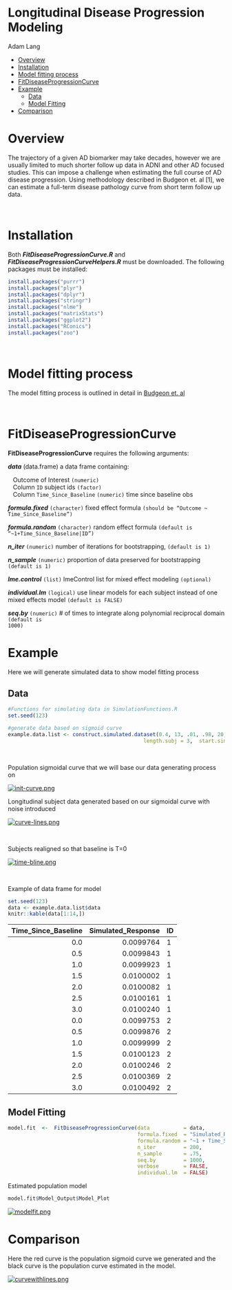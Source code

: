 Longitudinal Disease Progression Modeling
================
Adam Lang

-   [Overview](#overview)
-   [Installation](#installation)
-   [Model fitting process](#model-fitting-process)
-   [FitDiseaseProgressionCurve](#fitdiseaseprogressioncurve)
-   [Example](#example)
    -   [Data](#data)
    -   [Model Fitting](#model-fitting)
-   [Comparison](#comparison)

Overview
========

The trajectory of a given AD biomarker may take decades, however we are
usually limited to much shorter follow up data in ADNI and other AD
focused studies. This can impose a challenge when estimating the full
course of AD disease progression. Using methodology described in Budgeon
et. al \[1\], we can estimate a full-term disease pathology curve from
short term follow up data.

<br>

Installation
============

Both ***FitDiseaseProgressionCurve.R*** and
***FitDiseaseProgressionCurveHelpers.R*** must be downloaded. The
following packages must be installed:

``` r
install.packages("purrr") 
install.packages("plyr") 
install.packages("dplyr")
install.packages("stringr")
install.packages("nlme")
install.packages("matrixStats")
install.packages("ggplot2")
install.packages("RConics")
install.packages("zoo")
```

<br>

Model fitting process
=====================

The model fitting process is outlined in detail in [Budgeon et.
al](https://pubmed.ncbi.nlm.nih.gov/28444781/)

<br>

FitDiseaseProgressionCurve
==========================

**FitDiseaseProgressionCurve** requires the following arguments:

***data*** (data.frame) a data frame containing:

   Outcome of Interest <code>(numeric)</code>  
   Column <code>ID</code> subject ids <code>(factor)</code>  
   Column <code>Time\_Since\_Baseline</code> <code>(numeric)</code> time
since baseline obs

***formula.fixed*** <code>(character)</code> fixed effect formula
<code>(should be “Outcome \~ Time\_Since\_Baseline”) </code>

***formula.random*** <code>(character)</code> random effect formula
<code>(default is “\~1+Time\_Since\_Baseline\|ID”)</code>

***n\_iter*** <code>(numeric)</code> number of iterations for
bootstrapping, <code>(default is 1)</code>

***n\_sample*** <code>(numeric)</code> proportion of data preserved for
bootstrapping <code>(default is 1)</code>

***lme.control*** <code>(list)</code> lmeControl list for mixed effect
modeling <code>(optional)</code>

***individual.lm*** <code>(logical)</code> use linear models for each
subject instead of one mixed effects model <code>(default is
FALSE)</code>

***seq.by*** <code>(numeric)</code> \# of times to integrate along
polynomial reciprocal domain <code>(default is 1000)</code>

Example
=======

Here we will generate simulated data to show model fitting process

Data
----

``` r
#Functions for simulating data in SimulationFunctions.R
set.seed(123)

#generate data based on sigmoid curve
example.data.list <- construct.simulated.dataset(0.4, 13, .01, .98, 20, seq(0,25,.1),
                                            length.subj = 3,  start.sim = 51, eps=0.5, id.start = 1)
```

<br>

Population sigmoidal curve that we will base our data generating process
on

[![init-curve.png](https://i.postimg.cc/tJ3r351M/init-curve.png)](https://postimg.cc/K3YrFtDP)
<br>

Longitudinal subject data generated based on our sigmoidal curve with
noise introduced

[![curve-lines.png](https://i.postimg.cc/j5G9Q2ML/curve-lines.png)](https://postimg.cc/1nrJymhQ)

<br>

Subjects realigned so that baseline is T=0

[![time-bline.png](https://i.postimg.cc/vHy2QpkF/time-bline.png)](https://postimg.cc/xqs35F9t)

<br>

Example of data frame for model

``` r
set.seed(123)
data <- example.data.list$data
knitr::kable(data[1:14,])
```

| Time\_Since\_Baseline | Simulated\_Response | ID  |
|----------------------:|--------------------:|:----|
|                   0.0 |           0.0099764 | 1   |
|                   0.5 |           0.0099843 | 1   |
|                   1.0 |           0.0099923 | 1   |
|                   1.5 |           0.0100002 | 1   |
|                   2.0 |           0.0100082 | 1   |
|                   2.5 |           0.0100161 | 1   |
|                   3.0 |           0.0100240 | 1   |
|                   0.0 |           0.0099753 | 2   |
|                   0.5 |           0.0099876 | 2   |
|                   1.0 |           0.0099999 | 2   |
|                   1.5 |           0.0100123 | 2   |
|                   2.0 |           0.0100246 | 2   |
|                   2.5 |           0.0100369 | 2   |
|                   3.0 |           0.0100492 | 2   |

Model Fitting
-------------

``` r
model.fit  <-  FitDiseaseProgressionCurve(data           = data, 
                                          formula.fixed  = "Simulated_Response ~ Time_Since_Baseline", 
                                          formula.random = "~1 + Time_Since_Baseline|ID", 
                                          n_iter         = 200, 
                                          n_sample       = .75, 
                                          seq.by         = 1000, 
                                          verbose        = FALSE, 
                                          individual.lm  = FALSE) 
```

Estimated population model

``` r
model.fit$Model_Output$Model_Plot
```

[![modelfit.png](https://i.postimg.cc/yN2n25cG/modelfit.png)](https://postimg.cc/wtchmwW5)
<br>

Comparison
==========

Here the red curve is the population sigmoid curve we generated and the
black curve is the population curve estimated in the model.

[![curvewithlines.png](https://i.postimg.cc/c1RT5FHD/curvewithlines.png)](https://postimg.cc/ThPrKqnm)
